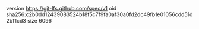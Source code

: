 version https://git-lfs.github.com/spec/v1
oid sha256:c2b0dd12439083524b18f5c7f9fa0af30a0fd2dc49fb1e01056cdd51d2bf1cd3
size 6096
